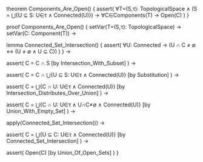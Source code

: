 theorem Components_Are_Open() {
  assert(
    ∀T=(S,τ): TopologicalSpace ∧
    (S = ⋃{U ⊆ S: U∈τ ∧ Connected(U)}) →
    ∀C∈Components(T) → Open(C)
  )
}

proof Components_Are_Open() {
  setVar(T=(S,τ): TopologicalSpace) →
  setVar(C: Component(T)) →

  lemma Connected_Set_Intersection() {
    assert(
      ∀U: Connected →
      (U ∩ C ≠ ∅ ↔ (U ≠ ∅ ∧ U ⊆ C))
    )
  } →

  assert(
    C = C ∩ S
    [by Intersection_With_Subset]
  ) →

  assert(
    C = C ∩ ⋃{U ⊆ S: U∈τ ∧ Connected(U)}
    [by Substitution]
  ) →

  assert(
    C = ⋃{C ∩ U: U∈τ ∧ Connected(U)}
    [by Intersection_Distributes_Over_Union]
  ) →

  assert(
    C = ⋃{C ∩ U: U∈τ ∧ U∩C≠∅ ∧ Connected(U)}
    [by Union_With_Empty_Set]
  ) →

  apply(Connected_Set_Intersection()) →

  assert(
    C = ⋃{U ⊆ C: U∈τ ∧ Connected(U)}
    [by Connected_Set_Intersection]
  ) →

  assert(
    Open(C)
    [by Union_Of_Open_Sets]
  )
}